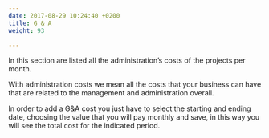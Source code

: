 ```yaml
---
date: 2017-08-29 10:24:40 +0200
title: G & A
weight: 93

---
```



In this section are listed all the administration’s costs of the projects per month.

With administration costs we mean all the costs that your business can have that are related to the management and administration overall.

In order to add a G&A cost you just have to select the starting and ending date, choosing the value that you will pay monthly and save, in this way you will see the total cost for the indicated period.